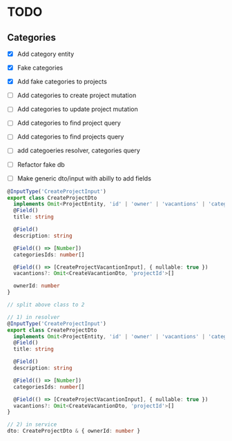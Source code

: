 # TODO

## Categories

- [x] Add category entity
- [x] Fake categories
- [x] Add fake categories to projects
- [ ] Add categories to create project mutation
- [ ] Add categories to update project mutation
- [ ] Add categories to find project query
- [ ] Add categories to find projects query

- [ ] add categoeries resolver, categories query

- [ ] Refactor fake db

- [ ] Make generic dto/input with abilly to add fields

```ts
@InputType('CreateProjectInput')
export class CreateProjectDto
  implements Omit<ProjectEntity, 'id' | 'owner' | 'vacantions' | 'categories'> {
  @Field()
  title: string

  @Field()
  description: string

  @Field(() => [Number])
  categoriesIds: number[]

  @Field(() => [CreateProjectVacantionInput], { nullable: true })
  vacantions?: Omit<CreateVacantionDto, 'projectId'>[]

  ownerId: number
}

// split above class to 2

// 1) in resolver
@InputType('CreateProjectInput')
export class CreateProjectDto
  implements Omit<ProjectEntity, 'id' | 'owner' | 'vacantions' | 'categories'> {
  @Field()
  title: string

  @Field()
  description: string

  @Field(() => [Number])
  categoriesIds: number[]

  @Field(() => [CreateProjectVacantionInput], { nullable: true })
  vacantions?: Omit<CreateVacantionDto, 'projectId'>[]
}

// 2) in service
dto: CreateProjectDto & { ownerId: number }
```
